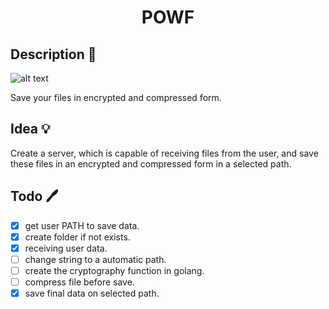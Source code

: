 <h1 align="center">POWF</h1>

## Description 📜
![alt text](https://i.imgur.com/EkGKQQs.pnghttps://i.imgur.com/EkGKQQs.png)
<p>Save your files in encrypted and compressed form.</p>

## Idea 💡
<p>Create a server, which is capable of receiving files from the user, and save these files in an encrypted and compressed form in a selected path.</p>

## Todo 🖊️
- [x] get user PATH to save data.
- [x] create folder if not exists.
- [x] receiving user data.
- [ ] change string to a automatic path.
- [ ] create the cryptography function in golang.
- [ ] compress file before save.
- [x] save final data on selected path.